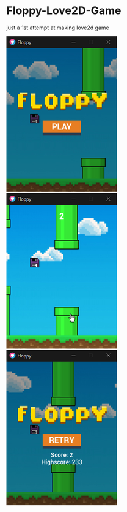 # Floppy-Love2D-Game
just a 1st attempt at making love2d game  
  
![How it looks 1](./how_it_looks/1.jpg)  
![How it looks 2](./how_it_looks/2.jpg)  
![How it looks 3](./how_it_looks/3.jpg)
